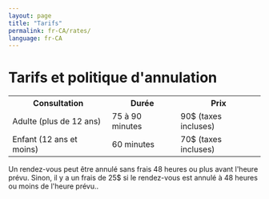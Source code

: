 ```yaml
---
layout: page
title: "Tarifs"
permalink: fr-CA/rates/
language: fr-CA
---
```

<h1>Tarifs et politique d'annulation</h1>
<table>
    <tr>
        <th>Consultation</th>
        <th>Durée</th>
        <th>Prix</th>
    </tr>
    <tr>
        <td>Adulte (plus de 12 ans)</td>
        <td>75 à 90 minutes</td>
        <td>90$ (taxes incluses)</td>
    </tr>
    <tr>
        <td>Enfant (12 ans et moins)</td>
        <td>60 minutes</td>
        <td>70$ (taxes incluses)</td>
    </tr>
</table>
Un rendez-vous peut être annulé sans frais 48 heures ou plus avant l'heure prévu.
Sinon, il y a un frais de 25$ si le rendez-vous est annulé à 48 heures ou moins 
de l'heure prévu..  
